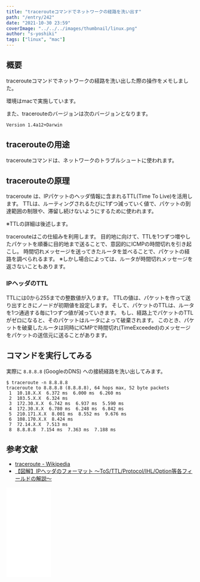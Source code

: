 ```yaml
---
title: "tracerouteコマンドでネットワークの経路を洗い出す"
path: "/entry/242"
date: "2021-10-30 23:59"
coverImage: "../../../images/thumbnail/linux.png"
author: "s-yoshiki"
tags: ["linux", "mac"]
---
```


## 概要

tracerouteコマンドでネットワークの経路を洗い出した際の操作をメモしました。

環境はmacで実施しています。

また、tracerouteのバージョンは次のバージョンとなります。

```
Version 1.4a12+Darwin
```

## tracerouteの用途

tracerouteコマンドは、ネットワークのトラブルシュートに使われます。

## tracerouteの原理

traceroute は、IPパケットのヘッダ情報に含まれるTTL(Time To Live)を活用します。
TTLは、ルーティングされるたびに1ずつ減っていく値で、パケットの到達範囲の制限や、滞留し続けないようにするために使われます。

※TTLの詳細は後述します。

tracerouteはこの仕組みを利用します。
目的地に向けて、TTLを1つずつ増やしたパケットを順番に目的地まで送ることで、意図的にICMPの時間切れを引き起こし。
時間切れメッセージを送ってきたルータを並べることで、パケットの経路を調べられるます。
※しかし場合によっては、ルータが時間切れメッセージを返さないこともあります。

### IPヘッダのTTL

TTLには0から255までの整数値が入ります。
TTLの値は、パケットを作って送り出すときにノードが初期値を設定します。
そして、パケットのTTLは、ルータを1つ通過する毎に1つずつ値が減っていきます。
もし、経路上でパケットのTTLがゼロになると、そのパケットはルータによって破棄されます。
このとき、パケットを破棄したルータは同時にICMPで時間切れ(TimeExceeded)のメッセージをパケットの送信元に送ることがあります。

## コマンドを実行してみる

実際に `8.8.8.8` (GoogleのDNS) への接続経路を洗い出してみます。

```
$ traceroute -n 8.8.8.8 
traceroute to 8.8.8.8 (8.8.8.8), 64 hops max, 52 byte packets
 1  10.18.X.X  6.372 ms  6.000 ms  6.260 ms
 2  103.5.X.X  6.324 ms
 3  172.30.X.X  6.742 ms  6.937 ms  5.590 ms
 4  172.30.X.X  6.780 ms  6.248 ms  6.842 ms
 5  210.171.X.X  8.001 ms  8.552 ms  9.676 ms
 6  108.170.X.X  8.424 ms
 7  72.14.X.X  7.513 ms
 8  8.8.8.8  7.154 ms  7.363 ms  7.188 ms
```

## 参考文献

- [traceroute - Wikipedia](https://ja.wikipedia.org/wiki/Traceroute)
- [【図解】IPヘッダのフォーマット ～ToS/TTL/Protocol/IHL/Option等各フィールドの解説～](https://milestone-of-se.nesuke.com/nw-basic/ip/ip-format/)

<iframe style="width:120px;height:240px;" marginwidth="0" marginheight="0" scrolling="no" frameborder="0" src="//rcm-fe.amazon-adsystem.com/e/cm?lt1=_blank&bc1=000000&IS2=1&bg1=FFFFFF&fc1=000000&lc1=0000FF&t=yoshiki037-22&language=ja_JP&o=9&p=8&l=as4&m=amazon&f=ifr&ref=as_ss_li_til&asins=B08SH41SL6&linkId=2e77953c36a5ca0b5607b3f917db8be3"></iframe>
